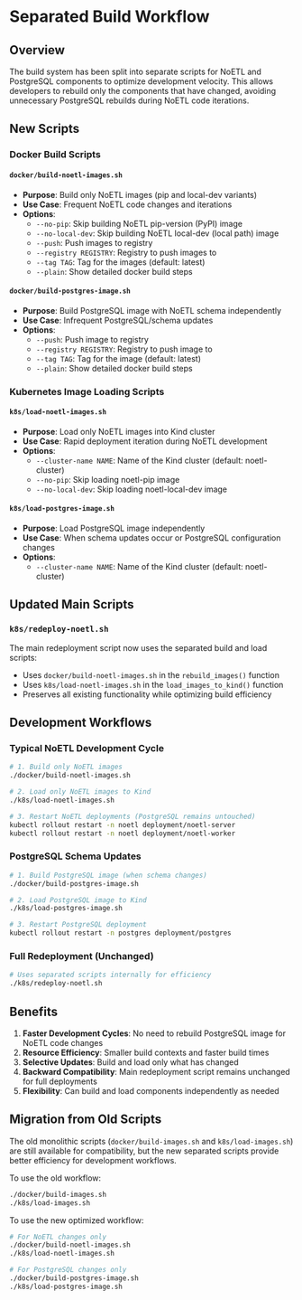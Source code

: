 # Separated Build Workflow

## Overview
The build system has been split into separate scripts for NoETL and PostgreSQL components to optimize development velocity. This allows developers to rebuild only the components that have changed, avoiding unnecessary PostgreSQL rebuilds during NoETL code iterations.

## New Scripts

### Docker Build Scripts

#### `docker/build-noetl-images.sh`
- **Purpose**: Build only NoETL images (pip and local-dev variants)
- **Use Case**: Frequent NoETL code changes and iterations
- **Options**:
  - `--no-pip`: Skip building NoETL pip-version (PyPI) image
  - `--no-local-dev`: Skip building NoETL local-dev (local path) image
  - `--push`: Push images to registry
  - `--registry REGISTRY`: Registry to push images to
  - `--tag TAG`: Tag for the images (default: latest)
  - `--plain`: Show detailed docker build steps

#### `docker/build-postgres-image.sh`
- **Purpose**: Build PostgreSQL image with NoETL schema independently
- **Use Case**: Infrequent PostgreSQL/schema updates
- **Options**:
  - `--push`: Push image to registry
  - `--registry REGISTRY`: Registry to push image to
  - `--tag TAG`: Tag for the image (default: latest)
  - `--plain`: Show detailed docker build steps

### Kubernetes Image Loading Scripts

#### `k8s/load-noetl-images.sh`
- **Purpose**: Load only NoETL images into Kind cluster
- **Use Case**: Rapid deployment iteration during NoETL development
- **Options**:
  - `--cluster-name NAME`: Name of the Kind cluster (default: noetl-cluster)
  - `--no-pip`: Skip loading noetl-pip image
  - `--no-local-dev`: Skip loading noetl-local-dev image

#### `k8s/load-postgres-image.sh`
- **Purpose**: Load PostgreSQL image independently
- **Use Case**: When schema updates occur or PostgreSQL configuration changes
- **Options**:
  - `--cluster-name NAME`: Name of the Kind cluster (default: noetl-cluster)

## Updated Main Scripts

### `k8s/redeploy-noetl.sh`
The main redeployment script now uses the separated build and load scripts:
- Uses `docker/build-noetl-images.sh` in the `rebuild_images()` function
- Uses `k8s/load-noetl-images.sh` in the `load_images_to_kind()` function
- Preserves all existing functionality while optimizing build efficiency

## Development Workflows

### Typical NoETL Development Cycle
```bash
# 1. Build only NoETL images
./docker/build-noetl-images.sh

# 2. Load only NoETL images to Kind
./k8s/load-noetl-images.sh

# 3. Restart NoETL deployments (PostgreSQL remains untouched)
kubectl rollout restart -n noetl deployment/noetl-server
kubectl rollout restart -n noetl deployment/noetl-worker
```

### PostgreSQL Schema Updates
```bash
# 1. Build PostgreSQL image (when schema changes)
./docker/build-postgres-image.sh

# 2. Load PostgreSQL image to Kind
./k8s/load-postgres-image.sh

# 3. Restart PostgreSQL deployment
kubectl rollout restart -n postgres deployment/postgres
```

### Full Redeployment (Unchanged)
```bash
# Uses separated scripts internally for efficiency
./k8s/redeploy-noetl.sh
```

## Benefits

1. **Faster Development Cycles**: No need to rebuild PostgreSQL image for NoETL code changes
2. **Resource Efficiency**: Smaller build contexts and faster build times
3. **Selective Updates**: Build and load only what has changed
4. **Backward Compatibility**: Main redeployment script remains unchanged for full deployments
5. **Flexibility**: Can build and load components independently as needed

## Migration from Old Scripts

The old monolithic scripts (`docker/build-images.sh` and `k8s/load-images.sh`) are still available for compatibility, but the new separated scripts provide better efficiency for development workflows.

To use the old workflow:
```bash
./docker/build-images.sh
./k8s/load-images.sh
```

To use the new optimized workflow:
```bash
# For NoETL changes only
./docker/build-noetl-images.sh
./k8s/load-noetl-images.sh

# For PostgreSQL changes only
./docker/build-postgres-image.sh
./k8s/load-postgres-image.sh
```